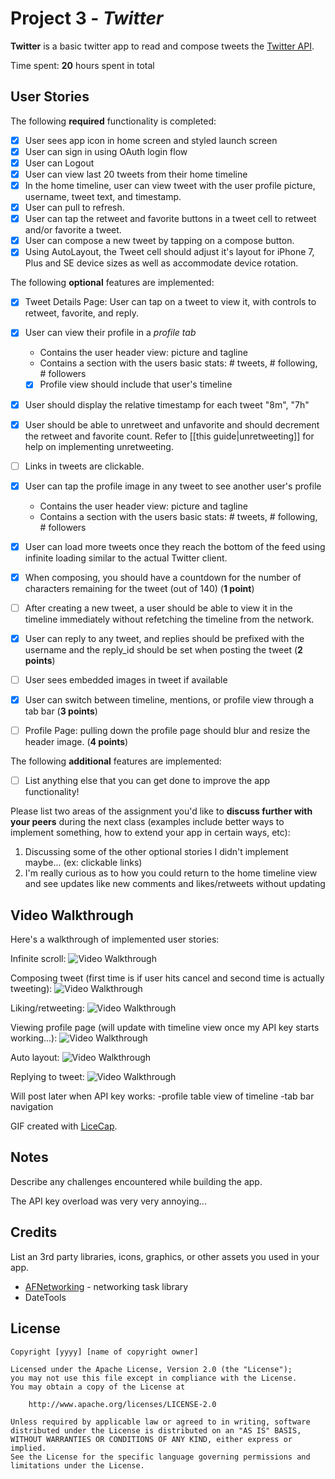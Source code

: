 # Project 3 - *Twitter*

**Twitter** is a basic twitter app to read and compose tweets the [Twitter API](https://apps.twitter.com/).

Time spent: **20** hours spent in total

## User Stories

The following **required** functionality is completed:

- [x] User sees app icon in home screen and styled launch screen
- [x] User can sign in using OAuth login flow
- [x] User can Logout
- [x] User can view last 20 tweets from their home timeline
- [x] In the home timeline, user can view tweet with the user profile picture, username, tweet text, and timestamp.
- [x] User can pull to refresh.
- [x] User can tap the retweet and favorite buttons in a tweet cell to retweet and/or favorite a tweet.
- [x] User can compose a new tweet by tapping on a compose button.
- [x] Using AutoLayout, the Tweet cell should adjust it's layout for iPhone 7, Plus and SE device sizes as well as accommodate device rotation.

The following **optional** features are implemented:

- [x] Tweet Details Page: User can tap on a tweet to view it, with controls to retweet, favorite, and reply.
- [x] User can view their profile in a *profile tab*
  - Contains the user header view: picture and tagline
  - Contains a section with the users basic stats: # tweets, # following, # followers
  - [x] Profile view should include that user's timeline
- [x] User should display the relative timestamp for each tweet "8m", "7h"
- [x] User should be able to unretweet and unfavorite and should decrement the retweet and favorite count. Refer to [[this guide|unretweeting]] for help on implementing unretweeting.
- [ ] Links in tweets are clickable.
- [x] User can tap the profile image in any tweet to see another user's profile
  - Contains the user header view: picture and tagline
  - Contains a section with the users basic stats: # tweets, # following, # followers
- [x] User can load more tweets once they reach the bottom of the feed using infinite loading similar to the actual Twitter client.
- [x] When composing, you should have a countdown for the number of characters remaining for the tweet (out of 140) (**1 point**)
- [ ] After creating a new tweet, a user should be able to view it in the timeline immediately without refetching the timeline from the network.
- [x] User can reply to any tweet, and replies should be prefixed with the username and the reply_id should be set when posting the tweet (**2 points**)
- [ ] User sees embedded images in tweet if available
- [x] User can switch between timeline, mentions, or profile view through a tab bar (**3 points**)
- [ ] Profile Page: pulling down the profile page should blur and resize the header image. (**4 points**)


The following **additional** features are implemented:

- [ ] List anything else that you can get done to improve the app functionality!

Please list two areas of the assignment you'd like to **discuss further with your peers** during the next class (examples include better ways to implement something, how to extend your app in certain ways, etc):

1. Discussing some of the other optional stories I didn't implement maybe... (ex: clickable links)
2. I'm really curious as to how you could return to the home timeline view and see updates like new comments and likes/retweets without updating

## Video Walkthrough

Here's a walkthrough of implemented user stories:

Infinite scroll:
<img src='http://recordit.co/tbJ4i3fSyL.gif' title='Video Walkthrough' width='' alt='Video Walkthrough' />

Composing tweet (first time is if user hits cancel and second time is actually tweeting):
<img src='http://recordit.co/JUMMc2uzTx.gif' title='Video Walkthrough' width='' alt='Video Walkthrough' />

Liking/retweeting:
<img src='http://recordit.co/Dy1xZhdres.gif' title='Video Walkthrough' width='' alt='Video Walkthrough' />

Viewing profile page (will update with timeline view once my API key starts working...):
<img src='http://recordit.co/FWbHYfWccv.gif' title='Video Walkthrough' width='' alt='Video Walkthrough' />

Auto layout:
<img src='http://recordit.co/eQEJFusqCh.gif' title='Video Walkthrough' width='' alt='Video Walkthrough' />

Replying to tweet:
<img src='http://recordit.co/ylliWc4gps.gif' title='Video Walkthrough' width='' alt='Video Walkthrough' />

Will post later when API key works:
-profile table view of timeline
-tab bar navigation

GIF created with [LiceCap](http://www.cockos.com/licecap/).

## Notes

Describe any challenges encountered while building the app.

The API key overload was very very annoying...

## Credits

List an 3rd party libraries, icons, graphics, or other assets you used in your app.

- [AFNetworking](https://github.com/AFNetworking/AFNetworking) - networking task library
- DateTools

## License

    Copyright [yyyy] [name of copyright owner]

    Licensed under the Apache License, Version 2.0 (the "License");
    you may not use this file except in compliance with the License.
    You may obtain a copy of the License at

        http://www.apache.org/licenses/LICENSE-2.0

    Unless required by applicable law or agreed to in writing, software
    distributed under the License is distributed on an "AS IS" BASIS,
    WITHOUT WARRANTIES OR CONDITIONS OF ANY KIND, either express or implied.
    See the License for the specific language governing permissions and
    limitations under the License.
